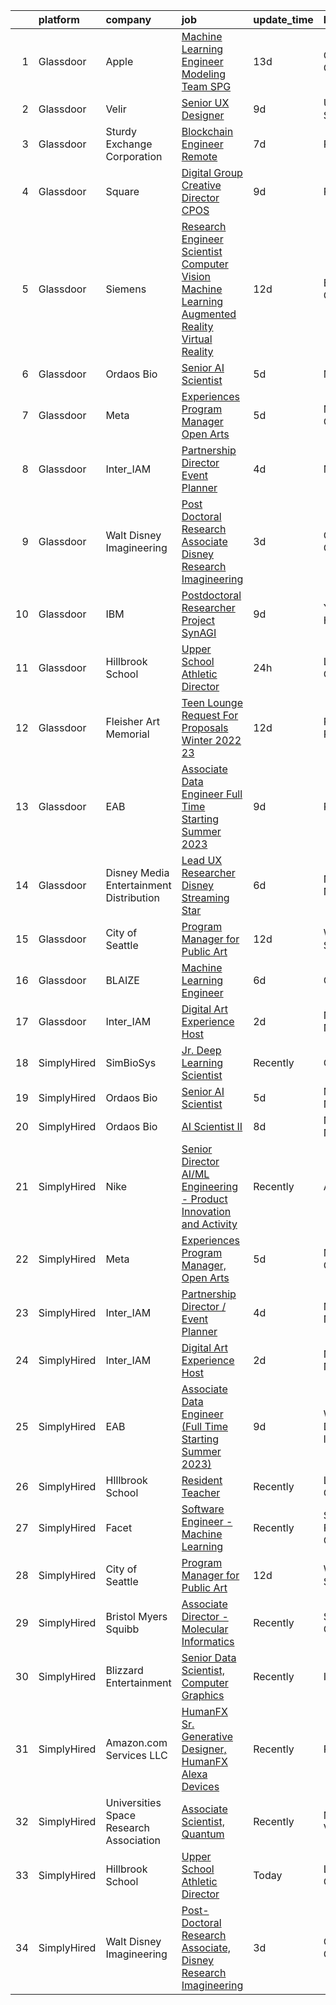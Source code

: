 

|    | platform    | company                                   | job                                                                                                                                                                                                                                                                                                                                                                                                                                                                                                                                                                                                                                                                                                                                                                                                                                                                                                                                                                                                                                                                                                                                                                                                                                                                                                                                   | update_time   | location                    |
|---:|:------------|:------------------------------------------|:--------------------------------------------------------------------------------------------------------------------------------------------------------------------------------------------------------------------------------------------------------------------------------------------------------------------------------------------------------------------------------------------------------------------------------------------------------------------------------------------------------------------------------------------------------------------------------------------------------------------------------------------------------------------------------------------------------------------------------------------------------------------------------------------------------------------------------------------------------------------------------------------------------------------------------------------------------------------------------------------------------------------------------------------------------------------------------------------------------------------------------------------------------------------------------------------------------------------------------------------------------------------------------------------------------------------------------------|:--------------|:----------------------------|
|  1 | Glassdoor   | Apple                                     | [Machine Learning Engineer  Modeling Team   SPG](https://www.glassdoor.com/partner/jobListing.htm?pos=109&ao=1136043&s=58&guid=00000182d3ce0906ac9735f21da1617d&src=GD_JOB_AD&t=SR&vt=w&cs=1_e83ea0ee&cb=1661410871825&jobListingId=1008067850754&jrtk=3-0-1gb9ss29lk24s801-1gb9ss2a4jm5f800-06407493694b714b-)                                                                                                                                                                                                                                                                                                                                                                                                                                                                                                                                                                                                                                                                                                                                                                                                                                                                                                                                                                                                                       | 13d           | Cupertino, CA               |
|  2 | Glassdoor   | Velir                                     | [Senior UX Designer](https://www.glassdoor.com/partner/jobListing.htm?pos=117&ao=1136043&s=58&guid=00000182d3ce0906ac9735f21da1617d&src=GD_JOB_AD&t=SR&vt=w&cs=1_9488f900&cb=1661410871825&jobListingId=1008072699619&jrtk=3-0-1gb9ss29lk24s801-1gb9ss2a4jm5f800-11a8ffb9c39f776c-)                                                                                                                                                                                                                                                                                                                                                                                                                                                                                                                                                                                                                                                                                                                                                                                                                                                                                                                                                                                                                                                   | 9d            | United States               |
|  3 | Glassdoor   | Sturdy Exchange Corporation               | [Blockchain Engineer  Remote ](https://www.glassdoor.com/partner/jobListing.htm?pos=107&ao=1136043&s=58&guid=00000182d3ce0906ac9735f21da1617d&src=GD_JOB_AD&t=SR&vt=w&ea=1&cs=1_92e1faea&cb=1661410871825&jobListingId=1008076436726&jrtk=3-0-1gb9ss29lk24s801-1gb9ss2a4jm5f800-00eff58dac326956-)                                                                                                                                                                                                                                                                                                                                                                                                                                                                                                                                                                                                                                                                                                                                                                                                                                                                                                                                                                                                                                    | 7d            | Remote                      |
|  4 | Glassdoor   | Square                                    | [Digital Group Creative Director  CPOS](https://www.glassdoor.com/partner/jobListing.htm?pos=113&ao=1136043&s=58&guid=00000182d3ce0906ac9735f21da1617d&src=GD_JOB_AD&t=SR&vt=w&cs=1_62f482af&cb=1661410871825&jobListingId=1008072943733&jrtk=3-0-1gb9ss29lk24s801-1gb9ss2a4jm5f800-b60cda63394609e2-)                                                                                                                                                                                                                                                                                                                                                                                                                                                                                                                                                                                                                                                                                                                                                                                                                                                                                                                                                                                                                                | 9d            | Portland, OR                |
|  5 | Glassdoor   | Siemens                                   | [Research Engineer   Scientist  Computer Vision  Machine Learning  Augmented Reality   Virtual Reality](https://www.glassdoor.com/partner/jobListing.htm?pos=114&ao=1136043&s=58&guid=00000182d3ce0906ac9735f21da1617d&src=GD_JOB_AD&t=SR&vt=w&cs=1_14aa9850&cb=1661410871825&jobListingId=1008068126963&jrtk=3-0-1gb9ss29lk24s801-1gb9ss2a4jm5f800-dbd1bfc8c353a4d5-)                                                                                                                                                                                                                                                                                                                                                                                                                                                                                                                                                                                                                                                                                                                                                                                                                                                                                                                                                                | 12d           | Berkeley, CA                |
|  6 | Glassdoor   | Ordaos Bio                                | [Senior AI Scientist](https://www.glassdoor.com/partner/jobListing.htm?pos=102&ao=1110586&s=58&guid=00000182d3ce0906ac9735f21da1617d&src=GD_JOB_AD&t=SR&vt=w&cs=1_4c8bf32c&cb=1661410871824&jobListingId=1008081963187&cpc=9908D8D4413DBB8A&jrtk=3-0-1gb9ss29lk24s801-1gb9ss2a4jm5f800-284e8fa948c49457--6NYlbfkN0DG4ntHtB_rMsnfhgmnSvK2brktLme1L4SiDeJjQ-izrVOLqRJ5-yjEhSyAj73O13Tko3lsq-DUMK7QkQrIdVV3P3I0hogvsvd-SqnGgn-2PXLlr_xMqj4kb-IH17tjnVGTN3L0uep5y25ZKmS8GkI4eeWX0BvkYAQpyl-GamqFwnvsKfNnZId2fdcxpDc4snAE41Q4_aOc5Fg7KQl7GH9-xdLWOr49Sc9jQegEDPgSkbzyc0K7WdR7QHVBZW2Z0VvukT8dTPyaRAaWfG3mJUI3yLjcrKY3L0KCuYGqjsTY_pCvsZ799cLjaGqYV3Z_OaaaK72pfWP2k3PmIn48k0s9D2CWp6MRr30zAklwFZiPTDdyhX8xMg0pLyWKmUd0W5M5AP75lQGMSv8leGMdG_u7mkezZzhKFhsm8klRDmMIHDQrbwyONg6quy-X9lYuaFsZu6ZEasLzwZpjqb4COj4IfpPyWzy6yhuG5p151nLfg8YZEgJf87gRyIF4F-ulddj7ISd5IvuQVBY-Hi_e5gy7GEYqPkWGdYLrrHfZM9-kLoqQYz_P6QhDnUqw6ShFGm1iE7X57IqdD0cJmV98fDoOWKtxlm7qSgxK1a5X0bWMjOEkfBVnD_Dn58luSBStQL4UWHlMAPbnMLA5uF2SG8I6295e6r3RUPFrVAbAb_0jCbIczyguRzyTDfroPEHVhxuxMR2KYhjqVQRmK_8y3u9-Du1HtjHpPXSfoNVTmNR87-e8vhBC8Ii1mLi7JNdxb6HgwxEoRxZsamD0DyuqJD7SKZe19H_cC5wPvTIPsoBvUY25w80Wqw2rWsRAacQMAThoTQa9ewFWkxo1ppFAP_7_nGhESorT9oBBYhCdtCo1la5hN9a6SEdDKeD8K9Hzk-kD_mxXWlXuwV1pNPiMmXrPhpzwe7Z3M3oAXKHJz2jCd08kl9M2o_ytjhs-mckuuBHgcht4JuO4vA%3D%3D) | 5d            | Manhattan                   |
|  7 | Glassdoor   | Meta                                      | [Experiences Program Manager  Open Arts](https://www.glassdoor.com/partner/jobListing.htm?pos=103&ao=1136043&s=58&guid=00000182d3ce0906ac9735f21da1617d&src=GD_JOB_AD&t=SR&vt=w&cs=1_d1d6782a&cb=1661410871824&jobListingId=1008081436382&jrtk=3-0-1gb9ss29lk24s801-1gb9ss2a4jm5f800-028a6b7ff81718d7-)                                                                                                                                                                                                                                                                                                                                                                                                                                                                                                                                                                                                                                                                                                                                                                                                                                                                                                                                                                                                                               | 5d            | Menlo Park, CA              |
|  8 | Glassdoor   | Inter_IAM                                 | [Partnership Director   Event Planner](https://www.glassdoor.com/partner/jobListing.htm?pos=106&ao=1136043&s=58&guid=00000182d3ce0906ac9735f21da1617d&src=GD_JOB_AD&t=SR&vt=w&ea=1&cs=1_6706bbda&cb=1661410871824&jobListingId=1008082377247&jrtk=3-0-1gb9ss29lk24s801-1gb9ss2a4jm5f800-3b17702d11cb6601-)                                                                                                                                                                                                                                                                                                                                                                                                                                                                                                                                                                                                                                                                                                                                                                                                                                                                                                                                                                                                                            | 4d            | Manhattan                   |
|  9 | Glassdoor   | Walt Disney Imagineering                  | [Post Doctoral Research Associate  Disney Research Imagineering](https://www.glassdoor.com/partner/jobListing.htm?pos=101&ao=1110586&s=58&guid=00000182d3ce0906ac9735f21da1617d&src=GD_JOB_AD&t=SR&vt=w&cs=1_02c160ae&cb=1661410871824&jobListingId=1008084142149&cpc=2CAED5C921A5F994&jrtk=3-0-1gb9ss29lk24s801-1gb9ss2a4jm5f800-7f463bbb6c85db1a--6NYlbfkN0DAFTyt7pbDCC2JPO79CSdi1dIb81yjczP5qsKcZIxgiYm3-7g-689UDqHItQTwke_kPIYZDxVm-ALLPdgrDzQwUVP_sGPnezeppmUXtn9dJrmW2UEE8mhqrHMiiQ13qtgFdLll08-2PlaAMNLkiKyYdDPJ9ELJd-MPHtHLtDFUZSQ-WgZP4nKbDrQI0VFrJc06nMlFeCb7M1B8GMVgesllS8QjoRAE3WIeWnHwTLmeRMreTXnopuzW_JUVMQmCxfs7P9AyoAQe885hePL-e2sRsL_y8t0D5LS1mJDRzYXiwO2qeqlAv_pJtw2yvB75jtWfy7uqCRuBowGWwJCDsvZUT7-nmptB2k_KPN2ZHqdjX3RFk1YKR8oyQ3xUnna1t1Gh1g3zKa7OHmleuy5SjYDI4pLl3utkKQXV_RdnKPB4txXiwbsLibrv5Ywo-Z3ij_w%3D)                                                                                                                                                                                                                                                                                                                                                                                                                                                                                                    | 3d            | Glendale, CA                |
| 10 | Glassdoor   | IBM                                       | [Postdoctoral Researcher   Project SynAGI](https://www.glassdoor.com/partner/jobListing.htm?pos=111&ao=1136043&s=58&guid=00000182d3ce0906ac9735f21da1617d&src=GD_JOB_AD&t=SR&vt=w&cs=1_56d69392&cb=1661410871825&jobListingId=1008072553813&jrtk=3-0-1gb9ss29lk24s801-1gb9ss2a4jm5f800-7e4e3c2dae212fb3-)                                                                                                                                                                                                                                                                                                                                                                                                                                                                                                                                                                                                                                                                                                                                                                                                                                                                                                                                                                                                                             | 9d            | Yorktown Heights, NY        |
| 11 | Glassdoor   | Hillbrook School                          | [Upper School Athletic Director](https://www.glassdoor.com/partner/jobListing.htm?pos=108&ao=1136043&s=58&guid=00000182d3ce0906ac9735f21da1617d&src=GD_JOB_AD&t=SR&vt=w&cs=1_1c6f22d4&cb=1661410871825&jobListingId=1008092245016&jrtk=3-0-1gb9ss29lk24s801-1gb9ss2a4jm5f800-e0bd6779228ec113-)                                                                                                                                                                                                                                                                                                                                                                                                                                                                                                                                                                                                                                                                                                                                                                                                                                                                                                                                                                                                                                       | 24h           | Los Gatos, CA               |
| 12 | Glassdoor   | Fleisher Art Memorial                     | [Teen Lounge Request For Proposals  Winter 2022 23](https://www.glassdoor.com/partner/jobListing.htm?pos=115&ao=1136043&s=58&guid=00000182d3ce0906ac9735f21da1617d&src=GD_JOB_AD&t=SR&vt=w&cs=1_7d703b53&cb=1661410871825&jobListingId=1008069323822&jrtk=3-0-1gb9ss29lk24s801-1gb9ss2a4jm5f800-8467327c19ec71f5-)                                                                                                                                                                                                                                                                                                                                                                                                                                                                                                                                                                                                                                                                                                                                                                                                                                                                                                                                                                                                                    | 12d           | Philadelphia, PA            |
| 13 | Glassdoor   | EAB                                       | [Associate Data Engineer  Full Time Starting Summer 2023 ](https://www.glassdoor.com/partner/jobListing.htm?pos=110&ao=1136043&s=58&guid=00000182d3ce0906ac9735f21da1617d&src=GD_JOB_AD&t=SR&vt=w&cs=1_81cfb40a&cb=1661410871825&jobListingId=1008071825333&jrtk=3-0-1gb9ss29lk24s801-1gb9ss2a4jm5f800-30fa73502429d50f-)                                                                                                                                                                                                                                                                                                                                                                                                                                                                                                                                                                                                                                                                                                                                                                                                                                                                                                                                                                                                             | 9d            | Remote                      |
| 14 | Glassdoor   | Disney Media   Entertainment Distribution | [Lead UX Researcher   Disney Streaming  Star  ](https://www.glassdoor.com/partner/jobListing.htm?pos=112&ao=1136043&s=58&guid=00000182d3ce0906ac9735f21da1617d&src=GD_JOB_AD&t=SR&vt=w&cs=1_eef9b082&cb=1661410871825&jobListingId=1008078499649&jrtk=3-0-1gb9ss29lk24s801-1gb9ss2a4jm5f800-53be1f965315eeb6-)                                                                                                                                                                                                                                                                                                                                                                                                                                                                                                                                                                                                                                                                                                                                                                                                                                                                                                                                                                                                                        | 6d            | New York, NY                |
| 15 | Glassdoor   | City of Seattle                           | [Program Manager for Public Art](https://www.glassdoor.com/partner/jobListing.htm?pos=105&ao=1136043&s=58&guid=00000182d3ce0906ac9735f21da1617d&src=GD_JOB_AD&t=SR&vt=w&cs=1_695e40fd&cb=1661410871824&jobListingId=1008069035725&jrtk=3-0-1gb9ss29lk24s801-1gb9ss2a4jm5f800-27538df194d2cfde-)                                                                                                                                                                                                                                                                                                                                                                                                                                                                                                                                                                                                                                                                                                                                                                                                                                                                                                                                                                                                                                       | 12d           | Washington State            |
| 16 | Glassdoor   | BLAIZE                                    | [Machine Learning Engineer](https://www.glassdoor.com/partner/jobListing.htm?pos=116&ao=1136043&s=58&guid=00000182d3ce0906ac9735f21da1617d&src=GD_JOB_AD&t=SR&vt=w&cs=1_77b9c20b&cb=1661410871825&jobListingId=1008078468264&jrtk=3-0-1gb9ss29lk24s801-1gb9ss2a4jm5f800-c98ddd0a912c8c61-)                                                                                                                                                                                                                                                                                                                                                                                                                                                                                                                                                                                                                                                                                                                                                                                                                                                                                                                                                                                                                                            | 6d            | Cary, NC                    |
| 17 | Glassdoor   | Inter_IAM                                 | [Digital Art Experience Host](https://www.glassdoor.com/partner/jobListing.htm?pos=104&ao=1136043&s=58&guid=00000182d3ce0906ac9735f21da1617d&src=GD_JOB_AD&t=SR&vt=w&ea=1&cs=1_d184fb05&cb=1661410871824&jobListingId=1008086032988&jrtk=3-0-1gb9ss29lk24s801-1gb9ss2a4jm5f800-0b7f226d2869b001-)                                                                                                                                                                                                                                                                                                                                                                                                                                                                                                                                                                                                                                                                                                                                                                                                                                                                                                                                                                                                                                     | 2d            | New York, NY                |
| 18 | SimplyHired | SimBioSys                                 | [Jr. Deep Learning Scientist](https://www.simplyhired.com/job/QLKBeB213mb3gEI9hwxK3u6dwygDRzLsU5l729hCydJRHwl7Zh9bqA?q=generative+art)                                                                                                                                                                                                                                                                                                                                                                                                                                                                                                                                                                                                                                                                                                                                                                                                                                                                                                                                                                                                                                                                                                                                                                                                | Recently      | Chicago, IL                 |
| 19 | SimplyHired | Ordaos Bio                                | [Senior AI Scientist](https://www.simplyhired.com/job/fq-yVS-n_-5m7TJGnlhbn5DC1EYdhOO2-3Gm4SvpD3_WMVBWUam--g?q=generative+art)                                                                                                                                                                                                                                                                                                                                                                                                                                                                                                                                                                                                                                                                                                                                                                                                                                                                                                                                                                                                                                                                                                                                                                                                        | 5d            | Manhattan, NY               |
| 20 | SimplyHired | Ordaos Bio                                | [AI Scientist II](https://www.simplyhired.com/job/PuN7z6G_oXPgEF6e4JN0TDj7XGuoe-qo7-0I7d8Wz3zclLfxdWrfMA?q=generative+art)                                                                                                                                                                                                                                                                                                                                                                                                                                                                                                                                                                                                                                                                                                                                                                                                                                                                                                                                                                                                                                                                                                                                                                                                            | 8d            | New York, NY                |
| 21 | SimplyHired | Nike                                      | [Senior Director AI/ML Engineering - Product Innovation and Activity](https://www.simplyhired.com/job/Gn9HVTtK0oUTy9Q9duapau2xLYfPiiB0pwqHYMkx_Xg3S0gszFuT0g?q=generative+art)                                                                                                                                                                                                                                                                                                                                                                                                                                                                                                                                                                                                                                                                                                                                                                                                                                                                                                                                                                                                                                                                                                                                                        | Recently      | Atlanta, GA                 |
| 22 | SimplyHired | Meta                                      | [Experiences Program Manager, Open Arts](https://www.simplyhired.com/job/39LFdVDZkOVzjzuKxDh39-uXR6pKfcGOkABaQ3gkkuENYK4d0Gs1Og?q=generative+art)                                                                                                                                                                                                                                                                                                                                                                                                                                                                                                                                                                                                                                                                                                                                                                                                                                                                                                                                                                                                                                                                                                                                                                                     | 5d            | Menlo Park, CA              |
| 23 | SimplyHired | Inter_IAM                                 | [Partnership Director / Event Planner](https://www.simplyhired.com/job/bYdIeg6jYtnUVZI7eu8GFczxOTVmUhZwxsoqI15VPfRTHPPDjGVBIw?q=generative+art)                                                                                                                                                                                                                                                                                                                                                                                                                                                                                                                                                                                                                                                                                                                                                                                                                                                                                                                                                                                                                                                                                                                                                                                       | 4d            | Manhattan, NY               |
| 24 | SimplyHired | Inter_IAM                                 | [Digital Art Experience Host](https://www.simplyhired.com/job/zkX7QnehxTBq47O1KffPpItQPYEflAD4CIRBzMuNp6SwtULAv4twvg?q=generative+art)                                                                                                                                                                                                                                                                                                                                                                                                                                                                                                                                                                                                                                                                                                                                                                                                                                                                                                                                                                                                                                                                                                                                                                                                | 2d            | New York, NY                |
| 25 | SimplyHired | EAB                                       | [Associate Data Engineer (Full Time Starting Summer 2023)](https://www.simplyhired.com/job/f1RoiFSrzRS0xf4tLj2A6ftpyH6D40Lo_bo1M0ngV2gNT8uzNbo9Dg?q=generative+art)                                                                                                                                                                                                                                                                                                                                                                                                                                                                                                                                                                                                                                                                                                                                                                                                                                                                                                                                                                                                                                                                                                                                                                   | 9d            | Washington, DC +3 locations |
| 26 | SimplyHired | HIllbrook School                          | [Resident Teacher](https://www.simplyhired.com/job/ChngzFNlRif50GXH6bPO6W01YyghpWI-wYlkGi2HAwqNndkwoOXVEw?q=generative+art)                                                                                                                                                                                                                                                                                                                                                                                                                                                                                                                                                                                                                                                                                                                                                                                                                                                                                                                                                                                                                                                                                                                                                                                                           | Recently      | Los Gatos, CA               |
| 27 | SimplyHired | Facet                                     | [Software Engineer - Machine Learning](https://www.simplyhired.com/job/rRl7LpYqGiIowLAwzbrNzMgXtXTFbKgtp-z9fo66PKEqX4Q6nYlO_w?q=generative+art)                                                                                                                                                                                                                                                                                                                                                                                                                                                                                                                                                                                                                                                                                                                                                                                                                                                                                                                                                                                                                                                                                                                                                                                       | Recently      | San Francisco, CA           |
| 28 | SimplyHired | City of Seattle                           | [Program Manager for Public Art](https://www.simplyhired.com/job/wtB7DfD8e7HBKqF53IUAFMrrCUd5awHZEwcMnWuetrizc4hidg6RJw?q=generative+art)                                                                                                                                                                                                                                                                                                                                                                                                                                                                                                                                                                                                                                                                                                                                                                                                                                                                                                                                                                                                                                                                                                                                                                                             | 12d           | Washington State            |
| 29 | SimplyHired | Bristol Myers Squibb                      | [Associate Director - Molecular Informatics](https://www.simplyhired.com/job/QtWWkNjz_Cu3ZIEtJ0B9sthqkeZ5MfHKqpcgho2hq4l3uGmX674F0Q?q=generative+art)                                                                                                                                                                                                                                                                                                                                                                                                                                                                                                                                                                                                                                                                                                                                                                                                                                                                                                                                                                                                                                                                                                                                                                                 | Recently      | San Diego, CA               |
| 30 | SimplyHired | Blizzard Entertainment                    | [Senior Data Scientist, Computer Graphics](https://www.simplyhired.com/job/FiskW-Gz-FCAVeSnphMRdyWJsI2KrVP0qig6JTACI2hq1lHJkEOfoA?q=generative+art)                                                                                                                                                                                                                                                                                                                                                                                                                                                                                                                                                                                                                                                                                                                                                                                                                                                                                                                                                                                                                                                                                                                                                                                   | Recently      | Irvine, CA                  |
| 31 | SimplyHired | Amazon.com Services LLC                   | [HumanFX Sr. Generative Designer, HumanFX Alexa Devices](https://www.simplyhired.com/job/SSrYI_L00o51iyDd7qkZ-T9exLAgSWhXx3vY8D9A9QeIMCvp9Z202A?q=generative+art)                                                                                                                                                                                                                                                                                                                                                                                                                                                                                                                                                                                                                                                                                                                                                                                                                                                                                                                                                                                                                                                                                                                                                                     | Recently      | Remote                      |
| 32 | SimplyHired | Universities Space Research Association   | [Associate Scientist, Quantum](https://www.simplyhired.com/job/A_kNwmPauICIfo5Qu5V7PVE0zdmhMpn6G33lWYk4RtzR6S2AfVqQ5A?q=generative+art)                                                                                                                                                                                                                                                                                                                                                                                                                                                                                                                                                                                                                                                                                                                                                                                                                                                                                                                                                                                                                                                                                                                                                                                               | Recently      | Mountain View, CA           |
| 33 | SimplyHired | Hillbrook School                          | [Upper School Athletic Director](https://www.simplyhired.com/job/WA9qI7x4QjFefpvaZHZOEwfr6Jxl8sLjtfo5nUadM6PGVF__QNBP4w?q=generative+art)                                                                                                                                                                                                                                                                                                                                                                                                                                                                                                                                                                                                                                                                                                                                                                                                                                                                                                                                                                                                                                                                                                                                                                                             | Today         | Los Gatos, CA               |
| 34 | SimplyHired | Walt Disney Imagineering                  | [Post-Doctoral Research Associate, Disney Research Imagineering](https://www.simplyhired.com/job/6O3_HqDxlvUiX7dOo5_AzdVxABjRL6v5BM0PBPBtTUUyr_GbCPVgAA?q=generative+art)                                                                                                                                                                                                                                                                                                                                                                                                                                                                                                                                                                                                                                                                                                                                                                                                                                                                                                                                                                                                                                                                                                                                                             | 3d            | Glendale, CA                |